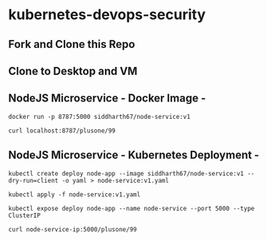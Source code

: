 # kubernetes-devops-security

## Fork and Clone this Repo

## Clone to Desktop and VM

## NodeJS Microservice - Docker Image -
`docker run -p 8787:5000 siddharth67/node-service:v1`

`curl localhost:8787/plusone/99`
 
## NodeJS Microservice - Kubernetes Deployment -
`kubectl create deploy node-app --image siddharth67/node-service:v1 --dry-run=client -o yaml > node-service:v1.yaml`

`kubectl apply -f node-service:v1.yaml`

`kubectl expose deploy node-app --name node-service --port 5000 --type ClusterIP`

`curl node-service-ip:5000/plusone/99`
